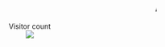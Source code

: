 <h4 align='center'>
  <marquee>Ashish Meshram </marquee> 
</h4>

<p align="center">  
  Visitor count<br>
  <img src="https://profile-counter.glitch.me/ashishmeshram844/count.svg/" />
</p>


